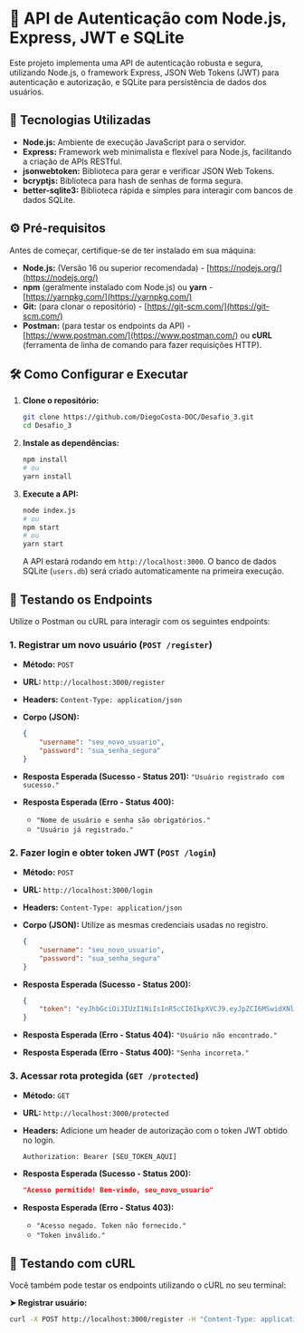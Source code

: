 # 🔐 API de Autenticação com Node.js, Express, JWT e SQLite

Este projeto implementa uma API de autenticação robusta e segura, utilizando Node.js, o framework Express, JSON Web Tokens (JWT) para autenticação e autorização, e SQLite para persistência de dados dos usuários.

## 🚀 Tecnologias Utilizadas

* **Node.js:** Ambiente de execução JavaScript para o servidor.
* **Express:** Framework web minimalista e flexível para Node.js, facilitando a criação de APIs RESTful.
* **jsonwebtoken:** Biblioteca para gerar e verificar JSON Web Tokens.
* **bcryptjs:** Biblioteca para hash de senhas de forma segura.
* **better-sqlite3:** Biblioteca rápida e simples para interagir com bancos de dados SQLite.

## ⚙️ Pré-requisitos

Antes de começar, certifique-se de ter instalado em sua máquina:

* **Node.js:** (Versão 16 ou superior recomendada) - [https://nodejs.org/](https://nodejs.org/)
* **npm** (geralmente instalado com Node.js) ou **yarn** - [https://yarnpkg.com/](https://yarnpkg.com/)
* **Git:** (para clonar o repositório) - [https://git-scm.com/](https://git-scm.com/)
* **Postman:** (para testar os endpoints da API) - [https://www.postman.com/](https://www.postman.com/) ou **cURL** (ferramenta de linha de comando para fazer requisições HTTP).

## 🛠️ Como Configurar e Executar

1.  **Clone o repositório:**

    ```bash
    git clone https://github.com/DiegoCosta-DOC/Desafio_3.git
    cd Desafio_3
    ```
2.  **Instale as dependências:**

    ```bash
    npm install
    # ou
    yarn install
    ```
3.  **Execute a API:**

    ```bash
    node index.js
    # ou
    npm start
    # ou
    yarn start
    ```

    A API estará rodando em `http://localhost:3000`. O banco de dados SQLite (`users.db`) será criado automaticamente na primeira execução.

## 🧪 Testando os Endpoints

Utilize o Postman ou cURL para interagir com os seguintes endpoints:

### 1. Registrar um novo usuário (`POST /register`)

* **Método:** `POST`
* **URL:** `http://localhost:3000/register`
* **Headers:** `Content-Type: application/json`
* **Corpo (JSON):**

    ```json
    {
        "username": "seu_novo_usuario",
        "password": "sua_senha_segura"
    }
    ```
* **Resposta Esperada (Sucesso - Status 201):** `"Usuário registrado com sucesso."`
* **Resposta Esperada (Erro - Status 400):**
    * `"Nome de usuário e senha são obrigatórios."`
    * `"Usuário já registrado."`

### 2. Fazer login e obter token JWT (`POST /login`)

* **Método:** `POST`
* **URL:** `http://localhost:3000/login`
* **Headers:** `Content-Type: application/json`
* **Corpo (JSON):** Utilize as mesmas credenciais usadas no registro.

    ```json
    {
        "username": "seu_novo_usuario",
        "password": "sua_senha_segura"
    }
    ```
* **Resposta Esperada (Sucesso - Status 200):**

    ```json
    {
        "token": "eyJhbGciOiJIUzI1NiIsInR5cCI6IkpXVCJ9.eyJpZCI6MSwidXNlcm5hbWUiOiJzZXVfbm92b191c3VhcmlvIiwiaWF0IjoxNzE0ODIxNDIyLCJleHAiOjE3MTQ4MjUwMjJ9.xxxxxxxxxxxxxxxxxxxxxxxxxxxxx"
    }
    ```
* **Resposta Esperada (Erro - Status 404):** `"Usuário não encontrado."`
* **Resposta Esperada (Erro - Status 400):** `"Senha incorreta."`

### 3. Acessar rota protegida (`GET /protected`)

* **Método:** `GET`
* **URL:** `http://localhost:3000/protected`
* **Headers:** Adicione um header de autorização com o token JWT obtido no login.

    ```http
    Authorization: Bearer [SEU_TOKEN_AQUI]
    ```
* **Resposta Esperada (Sucesso - Status 200):**

    ```json
    "Acesso permitido! Bem-vindo, seu_novo_usuario"
    ```
* **Resposta Esperada (Erro - Status 403):**
    * `"Acesso negado. Token não fornecido."`
    * `"Token inválido."`

## 🧪 Testando com cURL

Você também pode testar os endpoints utilizando o cURL no seu terminal:

**➤ Registrar usuário:**

```bash
curl -X POST http://localhost:3000/register -H "Content-Type: application/json" -d '{"username":"teste_curl","password":"senha_curl"}'
